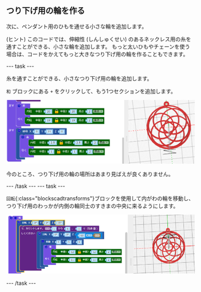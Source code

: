 ## つり下げ用の輪を作る

次に、ペンダント用のひもを通せる小さな輪を追加します。

(ヒント) このコードでは、伸縮性 (しんしゅくせい) のあるネックレス用の糸を通すことができる、小さな輪を追加します。 もっと太いひもやチェーンを使う場合は、コードをかえてもっと大きなつり下げ用の輪を作ることもできます。

--- task ---

糸を通すことができる、小さなつり下げ用の輪を追加します。

`和` ブロックにある `+` をクリックして、もう1つセクションを追加します。

![スクリーンショット](images/pendant-hang.png)

今のところ、つり下げ用の輪の場所はあまり見ばえが良くありません。

--- /task --- --- task ---

`回転`{:class="blockscadtransforms"}ブロックを使用して内がわの輪を移動し、つり下げ用のわっかが内側の輪同士のすきまの中央に来るようにします。

![スクリーンショット](images/pendant-hang-rotate.png)

--- /task ---	


	
